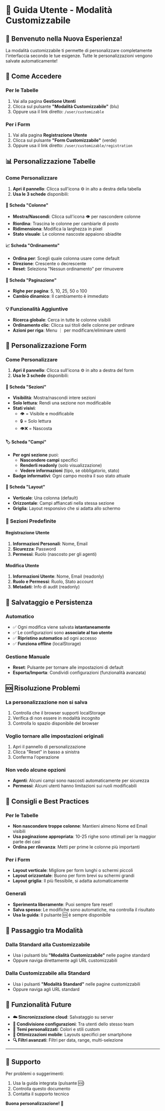 # 🎨 Guida Utente - Modalità Customizzabile

## 🌟 Benvenuto nella Nuova Esperienza!

La modalità customizzabile ti permette di personalizzare completamente l'interfaccia secondo le tue esigenze. Tutte le personalizzazioni vengono salvate automaticamente!

## 🚀 Come Accedere

### Per le Tabelle
1. Vai alla pagina **Gestione Utenti**
2. Clicca sul pulsante **"Modalità Customizzabile"** (blu)
3. Oppure usa il link diretto: `/user/customizable`

### Per i Form
1. Vai alla pagina **Registrazione Utente**
2. Clicca sul pulsante **"Form Customizzabile"** (verde)
3. Oppure usa il link diretto: `/user/customizable/registration`

## 📊 Personalizzazione Tabelle

### Come Personalizzare
1. **Apri il pannello**: Clicca sull'icona ⚙️ in alto a destra della tabella
2. **Usa le 3 schede** disponibili:

#### 🔧 Scheda "Colonne"
- **Mostra/Nascondi**: Clicca sull'icona 👁️ per nascondere colonne
- **Riordina**: Trascina le colonne per cambiarle di posto
- **Ridimensiona**: Modifica la larghezza in pixel
- **Stato visuale**: Le colonne nascoste appaiono sbiadite

#### 📈 Scheda "Ordinamento"
- **Ordina per**: Scegli quale colonna usare come default
- **Direzione**: Crescente o decrescente
- **Reset**: Seleziona "Nessun ordinamento" per rimuovere

#### 📄 Scheda "Paginazione"
- **Righe per pagina**: 5, 10, 25, 50 o 100
- **Cambio dinamico**: Il cambiamento è immediato

### 💡 Funzionalità Aggiuntive
- **Ricerca globale**: Cerca in tutte le colonne visibili
- **Ordinamento clic**: Clicca sui titoli delle colonne per ordinare
- **Azioni per riga**: Menu ⋮ per modificare/eliminare utenti

## 📝 Personalizzazione Form

### Come Personalizzare
1. **Apri il pannello**: Clicca sull'icona ⚙️ in alto a destra del form
2. **Usa le 3 schede** disponibili:

#### 📂 Scheda "Sezioni"
- **Visibilità**: Mostra/nascondi intere sezioni
- **Solo lettura**: Rendi una sezione non modificabile
- **Stati visivi**: 
  - 👁️ = Visibile e modificabile
  - 🔒 = Solo lettura
  - 👁️❌ = Nascosta

#### 🏷️ Scheda "Campi"
- **Per ogni sezione** puoi:
  - **Nascondere campi** specifici
  - **Renderli readonly** (solo visualizzazione)
  - **Vedere informazioni** (tipo, se obbligatorio, stato)
- **Badge informativi**: Ogni campo mostra il suo stato attuale

#### 🎨 Scheda "Layout"
- **Verticale**: Una colonna (default)
- **Orizzontale**: Campi affiancati nella stessa sezione
- **Griglia**: Layout responsivo che si adatta allo schermo

### 🔧 Sezioni Predefinite

#### Registrazione Utente
1. **Informazioni Personali**: Nome, Email
2. **Sicurezza**: Password
3. **Permessi**: Ruolo (nascosto per gli agenti)

#### Modifica Utente
1. **Informazioni Utente**: Nome, Email (readonly)
2. **Ruolo e Permessi**: Ruolo, Stato account
3. **Metadati**: Info di audit (readonly)

## 💾 Salvataggio e Persistenza

### Automatico
- ✅ Ogni modifica viene salvata **istantaneamente**
- ✅ Le configurazioni sono **associate al tuo utente**
- ✅ **Ripristino automatico** ad ogni accesso
- ✅ **Funziona offline** (localStorage)

### Gestione Manuale
- **Reset**: Pulsante per tornare alle impostazioni di default
- **Esporta/Importa**: Condividi configurazioni (funzionalità avanzata)

## 🆘 Risoluzione Problemi

### La personalizzazione non si salva
1. Controlla che il browser supporti localStorage
2. Verifica di non essere in modalità incognito
3. Controlla lo spazio disponibile del browser

### Voglio tornare alle impostazioni originali
1. Apri il pannello di personalizzazione
2. Clicca "Reset" in basso a sinistra
3. Conferma l'operazione

### Non vedo alcune opzioni
- **Agenti**: Alcuni campi sono nascosti automaticamente per sicurezza
- **Permessi**: Alcuni utenti hanno limitazioni sui ruoli modificabili

## 🎯 Consigli e Best Practices

### Per le Tabelle
- **Non nascondere troppe colonne**: Mantieni almeno Nome ed Email visibili
- **Usa paginazione appropriata**: 10-25 righe sono ottimali per la maggior parte dei casi
- **Ordina per rilevanza**: Metti per prime le colonne più importanti

### Per i Form
- **Layout verticale**: Migliore per form lunghi o schermi piccoli
- **Layout orizzontale**: Buono per form brevi su schermi grandi
- **Layout griglia**: Il più flessibile, si adatta automaticamente

### Generali
- **Sperimenta liberamente**: Puoi sempre fare reset!
- **Salva spesso**: Le modifiche sono automatiche, ma controlla il risultato
- **Usa la guida**: Il pulsante 🆘 è sempre disponibile

## 🔄 Passaggio tra Modalità

### Dalla Standard alla Customizzabile
- Usa i pulsanti blu **"Modalità Customizzabile"** nelle pagine standard
- Oppure naviga direttamente agli URL customizzabili

### Dalla Customizzabile alla Standard
- Usa i pulsanti **"Modalità Standard"** nelle pagine customizzabili
- Oppure naviga agli URL standard

## 🚀 Funzionalità Future

- **☁️ Sincronizzazione cloud**: Salvataggio su server
- **👥 Condivisione configurazioni**: Tra utenti dello stesso team
- **🎨 Temi personalizzati**: Colori e stili custom
- **📱 Ottimizzazioni mobile**: Layouts specifici per smartphone
- **🔍 Filtri avanzati**: Filtri per data, range, multi-selezione

---

## 🤝 Supporto

Per problemi o suggerimenti:
1. Usa la guida integrata (pulsante 🆘)
2. Controlla questo documento
3. Contatta il supporto tecnico

**Buona personalizzazione! 🎉**
